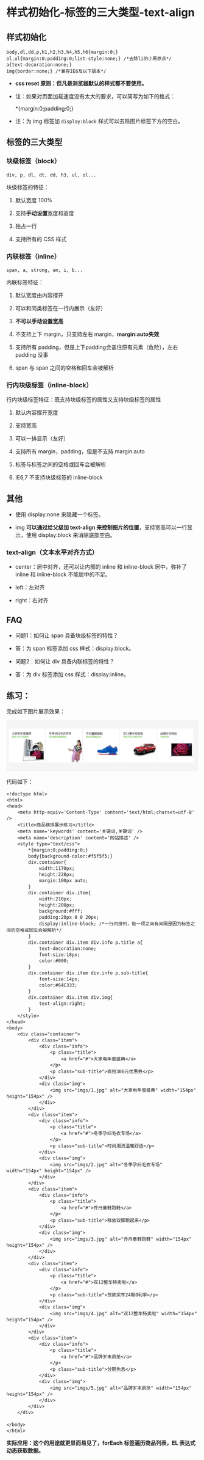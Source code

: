 # 样式初始化-标签的三大类型-text-align

## 样式初始化

    body,dl,dd,p,h1,h2,h3,h4,h5,h6{margin:0;}
    ol,ul{margin:0;padding:0;list-style:none;} /*去除li的小黑原点*/
    a{text-decoration:none;}
    img{border:none;} /*兼容IE6及以下版本*/

* **css reset 原则：但凡是浏览器默认的样式都不要使用。**

* 注：如果对页面加载速度没有太大的要求，可以简写为如下的格式：

    *{margin:0;padding:0;}

* 注：为 img 标签加 ```display:block``` 样式可以去除图片标签下方的空白。

## 标签的三大类型

### 块级标签（block）

    div, p, dl, dt, dd, h3, ul, ol...

块级标签的特征：

1. 默认宽度 100%

2. 支持**手动设置**宽度和高度

3. 独占一行

4. 支持所有的 CSS 样式

### 内联标签（inline）

    span, a, strong, em, i, b...

内联标签特征：

1. 默认宽度由内容撑开

2. 可以和同类标签在一行内展示（友好）

3. **不可以手动设置宽高**

4. 不支持上下 margin，只支持左右 margin，**margin:auto失效**

5. 支持所有 padding，但是上下padding会盖住原有元素（危险），左右 padding 没事

6. span 与 span 之间的空格和回车会被解析

### 行内块级标签（inline-block）

行内块级标签特征：既支持块级标签的属性又支持块级标签的属性

1. 默认内容撑开宽度

2. 支持宽高

3. 可以一排显示（友好）

4. 支持所有 margin，padding，但是不支持 margin:auto

5. 标签与标签之间的空格或回车会被解析

6. IE6,7 不支持块级标签的 inline-block

## 其他

* 使用 display:none 来隐藏一个标签。

* img **可以通过给父级加 text-align 来控制图片的位置**，支持宽高可以一行显示，使用 display:block 来消除底部空白。

### text-align（文本水平对齐方式）

* center：居中对齐，还可以让内部的 inline 和 inline-block 居中，弥补了 inline 和 inline-block 不能居中的不足。

* left：左对齐

* right：右对齐

## FAQ

* 问题1：如何让 span 具备块级标签的特性？

* 答：为 span 标签添加 css 样式：display:block。

* 问题2：如何让 div 具备内联标签的特性？

* 答：为 div 标签添加 css 样式：display:inline。

## 练习：

完成如下图片展示效果：

![image](https://github.com/MrQuJL/html-quick-start/raw/master/04_样式初始化-标签的三大类型-text-align/products.png)

代码如下：

    <!doctype html>
    <html>
    <head>
        <meta http-equiv='Content-Type' content='text/html;charset=utf-8' />
        <title>商品横排展示练习</title>
        <meta name='keywords' content='关键词,关键词' />
        <meta name='description' content='网站描述' />
        <style type="text/css">
            *{margin:0;padding:0;}
            body{background-color:#f5f5f5;}
            div.container{
                width:1170px;
                height:228px;
                margin:100px auto;
            }
            div.container div.item{
                width:210px;
                height:208px;
                background:#fff;
                padding:20px 0 0 20px;
                display:inline-block; /*一行内排列，每一项之间有间隔是因为标签之间的空格或回车会被解析*/
            }
            div.container div.item div.info p.title a{
                text-decoration:none;
                font-size:18px;
                color:#000;
            }
            div.container div.item div.info p.sub-title{
                font-size:14px;
                color:#64C333;
            }
            div.container div.item div.img{
                text-align:right;
            }
        </style>
    </head>
    <body>
        <div class="container">
            <div class="item">
                <div class="info">
                    <p class="title">
                        <a href="#">大家电年度盛典</a>
                    </p>
                    <p class="sub-title">疯抢300元优惠券</p>
                </div>
                <div class="img">
                    <img src="imgs/1.jpg" alt="大家电年度盛典" width="154px" height="154px" />
                </div>
            </div>
            <div class="item">
                <div class="info">
                    <p class="title">
                        <a href="#">冬季孕妇毛衣专场</a>
                    </p>
                    <p class="sub-title">时尚潮流温暖舒适</p>
                </div>
                <div class="img">
                    <img src="imgs/2.jpg" alt="冬季孕妇毛衣专场" width="154px" height="154px" />
                </div>
            </div>
            <div class="item">
                <div class="info">
                    <p class="title">
                        <a href="#">乔丹童鞋跑鞋</a>
                    </p>
                    <p class="sub-title">释放双脚跑起来</p>
                </div>
                <div class="img">
                    <img src="imgs/3.jpg" alt="乔丹童鞋跑鞋" width="154px" height="154px" />
                </div>
            </div>
            <div class="item">
                <div class="info">
                    <p class="title">
                        <a href="#">双12整车特卖啦</a>
                    </p>
                    <p class="sub-title">贷款买车24期0利率</p>
                </div>
                <div class="img">
                    <img src="imgs/4.jpg" alt="双12整车特卖啦" width="154px" height="154px" />
                </div>
            </div>
            <div class="item">
                <div class="info">
                    <p class="title">
                        <a href="#">品牌岁末疯抢</a>
                    </p>
                    <p class="sub-title">分期免息</p>
                </div>
                <div class="img">
                    <img src="imgs/5.jpg" alt="品牌岁末疯抢" width="154px" height="154px" />
                </div>
            </div>
        </div>

    </body>
    </html>

**实际应用：这个的用途就更显而易见了，forEach 标签遍历商品列表，EL 表达式动态获取数据。**
